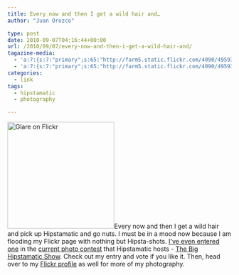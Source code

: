 ```yaml
---
title: Every now and then I get a wild hair and…
author: "Juan Orozco" 

type: post
date: 2010-09-07T04:16:44+00:00
url: /2010/09/07/every-now-and-then-i-get-a-wild-hair-and/
tagazine-media:
  - 'a:7:{s:7:"primary";s:65:"http://farm5.static.flickr.com/4090/4959389738_bc38c439a6_m_d.jpg";s:6:"images";a:1:{s:65:"http://farm5.static.flickr.com/4090/4959389738_bc38c439a6_m_d.jpg";a:6:{s:8:"file_url";s:65:"http://farm5.static.flickr.com/4090/4959389738_bc38c439a6_m_d.jpg";s:5:"width";s:3:"240";s:6:"height";s:3:"240";s:4:"type";s:5:"image";s:4:"area";s:5:"57600";s:9:"file_path";s:0:"";}}s:6:"videos";a:0:{}s:11:"image_count";s:1:"1";s:6:"author";s:7:"8033531";s:7:"blog_id";s:8:"17975075";s:9:"mod_stamp";s:19:"2010-09-07 04:16:44";}'
  - 'a:7:{s:7:"primary";s:65:"http://farm5.static.flickr.com/4090/4959389738_bc38c439a6_m_d.jpg";s:6:"images";a:1:{s:65:"http://farm5.static.flickr.com/4090/4959389738_bc38c439a6_m_d.jpg";a:6:{s:8:"file_url";s:65:"http://farm5.static.flickr.com/4090/4959389738_bc38c439a6_m_d.jpg";s:5:"width";s:3:"240";s:6:"height";s:3:"240";s:4:"type";s:5:"image";s:4:"area";s:5:"57600";s:9:"file_path";s:0:"";}}s:6:"videos";a:0:{}s:11:"image_count";s:1:"1";s:6:"author";s:7:"8033531";s:7:"blog_id";s:8:"17975075";s:9:"mod_stamp";s:19:"2010-09-07 04:16:44";}'
categories:
  - link
tags:
  - hipstamatic
  - photography

---
```

<img class="alignleft" src="https://i0.wp.com/farm5.static.flickr.com/4090/4959389738_bc38c439a6_m_d.jpg?resize=240%2C240" alt="Glare on Flickr" height="240" width="240" data-recalc-dims="1" />Every now and then I get a wild hair and pick up Hipstamatic and go nuts. I must be in a mood now because I am flooding my Flickr page with nothing but Hipsta-shots. [I've even entered one][1] in the [current photo contest][2] that Hipstamatic hosts - [The Big Hipstamatic Show][3]. Check out my entry and vote if you like it. Then, head over to my [Flickr profile][4] as well for more of my photography.

 [1]: http://hpstm.tc/vtk
 [2]: http://community.hipstamatic.com/contests/16
 [3]: http://community.hipstamatic.com/
 [4]: http://www.flickr.com/photos/juanthedesigner/